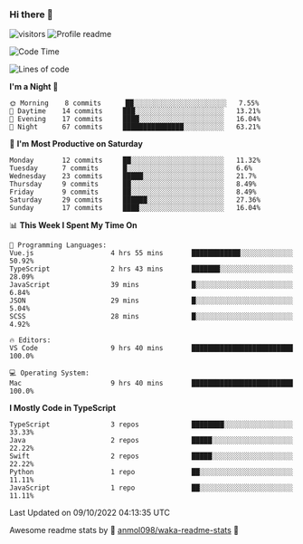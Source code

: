 ### Hi there 👋  
![visitors](https://visitor-badge.laobi.icu/badge?page_id=leverglowh) ![Profile readme](https://github.com/leverglowh/leverglowh/workflows/Profile%20readme/badge.svg?branch=master)

<!--START_SECTION:waka-->
![Code Time](http://img.shields.io/badge/Code%20Time-1%2C393%20hrs%2044%20mins-blue)

![Lines of code](https://img.shields.io/badge/From%20Hello%20World%20I%27ve%20Written-18%20Thousand%20lines%20of%20code-blue)

**I'm a Night 🦉** 

```text
🌞 Morning    8 commits      ██░░░░░░░░░░░░░░░░░░░░░░░   7.55% 
🌆 Daytime    14 commits     ███░░░░░░░░░░░░░░░░░░░░░░   13.21% 
🌃 Evening    17 commits     ████░░░░░░░░░░░░░░░░░░░░░   16.04% 
🌙 Night      67 commits     ███████████████░░░░░░░░░░   63.21%

```
📅 **I'm Most Productive on Saturday** 

```text
Monday       12 commits     ██░░░░░░░░░░░░░░░░░░░░░░░   11.32% 
Tuesday      7 commits      █░░░░░░░░░░░░░░░░░░░░░░░░   6.6% 
Wednesday    23 commits     █████░░░░░░░░░░░░░░░░░░░░   21.7% 
Thursday     9 commits      ██░░░░░░░░░░░░░░░░░░░░░░░   8.49% 
Friday       9 commits      ██░░░░░░░░░░░░░░░░░░░░░░░   8.49% 
Saturday     29 commits     ██████░░░░░░░░░░░░░░░░░░░   27.36% 
Sunday       17 commits     ████░░░░░░░░░░░░░░░░░░░░░   16.04%

```


📊 **This Week I Spent My Time On** 

```text
💬 Programming Languages: 
Vue.js                   4 hrs 55 mins       ████████████░░░░░░░░░░░░░   50.92% 
TypeScript               2 hrs 43 mins       ███████░░░░░░░░░░░░░░░░░░   28.09% 
JavaScript               39 mins             █░░░░░░░░░░░░░░░░░░░░░░░░   6.84% 
JSON                     29 mins             █░░░░░░░░░░░░░░░░░░░░░░░░   5.04% 
SCSS                     28 mins             █░░░░░░░░░░░░░░░░░░░░░░░░   4.92%

🔥 Editors: 
VS Code                  9 hrs 40 mins       █████████████████████████   100.0%

💻 Operating System: 
Mac                      9 hrs 40 mins       █████████████████████████   100.0%

```

**I Mostly Code in TypeScript** 

```text
TypeScript               3 repos             ████████░░░░░░░░░░░░░░░░░   33.33% 
Java                     2 repos             █████░░░░░░░░░░░░░░░░░░░░   22.22% 
Swift                    2 repos             █████░░░░░░░░░░░░░░░░░░░░   22.22% 
Python                   1 repo              ██░░░░░░░░░░░░░░░░░░░░░░░   11.11% 
JavaScript               1 repo              ██░░░░░░░░░░░░░░░░░░░░░░░   11.11%

```



 Last Updated on 09/10/2022 04:13:35 UTC
<!--END_SECTION:waka-->


Awesome readme stats by :star2: [anmol098/waka-readme-stats](https://github.com/anmol098/waka-readme-stats) :star2:
